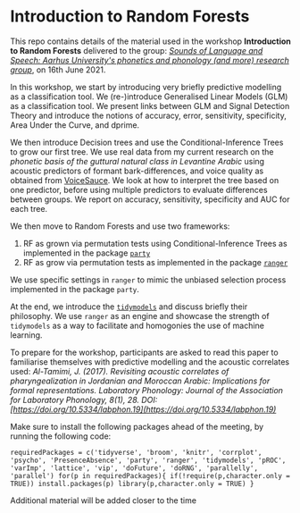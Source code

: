 # Introduction to Random Forests

This repo contains details of the material used in the workshop **Introduction to Random Forests** delivered to the group: *[Sounds of Language and Speech: Aarhus University's phonetics and phonology (and more) research group](https://soundsoflanguageandspeech.wordpress.com/)*, on 16th June 2021.

In this workshop, we start by introducing very briefly predictive modelling as a classification tool. We (re-)introduce Generalised Linear Models (GLM) as a classification tool. We present links between GLM and Signal Detection Theory and introduce the notions of accuracy, error, sensitivity, specificity, Area Under the Curve, and dprime. 

We then introduce Decision trees and use the Conditional-Inference Trees to grow our first tree. We use real data from my current research on the *phonetic basis of the guttural natural class in Levantine Arabic* using acoustic predictors of formant bark-differences, and voice quality as obtained from [VoiceSauce](http://www.phonetics.ucla.edu/voicesauce/). We look at how to interpret the tree based on one predictor, before using multiple predictors to evaluate differences between groups. We report on accuracy, sensitivity, specificity and AUC for each tree. 

We then move to Random Forests and use two frameworks: 
1. RF as grown via permutation tests using Conditional-Inference Trees as implemented in the package [`party`](https://cran.r-project.org/web/packages/party/vignettes/party.pdf) 
2. RF as grow via permutation tests as implemented in the package [`ranger`](https://cran.r-project.org/web/packages/ranger/ranger.pdf)

We use specific settings in `ranger` to mimic the unbiased selection process implemented in the package `party`.

At the end, we introduce the [`tidymodels`](https://www.tidymodels.org/) and discuss briefly their philosophy. We use `ranger` as an engine and showcase the strength of `tidymodels` as a way to facilitate and homogonies the use of machine learning. 

To prepare for the workshop, participants are asked to read this paper to familiarise themselves with predictive modelling and the acoustic correlates used: *Al-Tamimi, J. (2017). Revisiting acoustic correlates of pharyngealization in Jordanian and Moroccan Arabic: Implications for formal representations. Laboratory Phonology: Journal of the Association for Laboratory Phonology, 8(1), 28. DOI: [https://doi.org/10.5334/labphon.19](https://doi.org/10.5334/labphon.19)*

Make sure to install the following packages ahead of the meeting, by running the following code:

`requiredPackages = c('tidyverse', 'broom', 'knitr', 'corrplot', 'psycho', 'PresenceAbsence', 'party', 'ranger', 'tidymodels', 'pROC', 'varImp', 'lattice', 'vip', 'doFuture', 'doRNG', 'parallelly', 'parallel')
for(p in requiredPackages){
  if(!require(p,character.only = TRUE)) install.packages(p)
  library(p,character.only = TRUE)
}
`

Additional material will be added closer to the time

